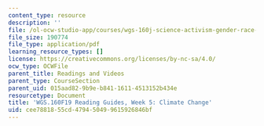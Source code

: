 ```yaml
---
content_type: resource
description: ''
file: /ol-ocw-studio-app/courses/wgs-160j-science-activism-gender-race-and-power-fall-2019/cee7881855cd479450499615926846bf_MITWGS_160F19_Wk5ReadingGuide.pdf
file_size: 190774
file_type: application/pdf
learning_resource_types: []
license: https://creativecommons.org/licenses/by-nc-sa/4.0/
ocw_type: OCWFile
parent_title: Readings and Videos
parent_type: CourseSection
parent_uid: 015aad82-9b9e-b841-1611-4513152b434e
resourcetype: Document
title: 'WGS.160F19 Reading Guides, Week 5: Climate Change'
uid: cee78818-55cd-4794-5049-9615926846bf
---
```


